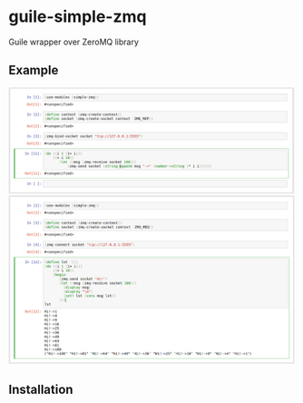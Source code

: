# guile-simple-zmq
Guile wrapper over ZeroMQ library

## Example
![](guile-zmq-server.png)
![](guile-zmq-client.png)

## Installation

